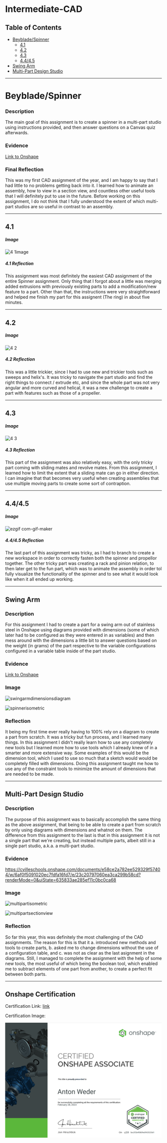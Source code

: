 # Intermediate-CAD

## Table of Contents
* [Beyblade/Spinner](#Beyblade/Spinner)
  - [4.1](#4.1)
  - [4.2](#4.2)
  - [4.3](#4.3)
  - [4.4/4.5](#4.4/4.5)
* [Swing Arm](#Swing-Arm)
* [Multi-Part Design Studio](#Multi-Part-Design-Studio)

---

# Beyblade/Spinner

### Description

The main goal of this assignment is to create a spinner in a multi-part studio using instructions provided, and then answer questions on a Canvas quiz afterwards. 

### Evidence
[Link to Onshape](https://cvilleschools.onshape.com/documents/c702b1c81b7bdd8fc7db4835/w/c9675283aa74551e07db3b5a/e/ecf2c186399eef371ef2bb3f?renderMode=0&uiState=6356ea6a5ddca250f4a30c2b)

### Final Reflection

This was my first CAD assignment of the year, and I am happy to say that I had little to no problems getting back into it. 
I learned how to animate an assembly, how to view in a section view, and countless other useful tools that I will definitely put to use in the future. Before working on this assignment, I do not think that I fully understood the extent of which multi-part studios are so useful in contrast to an assembly. 

---

## 4.1

##### Image

![4 1image](https://user-images.githubusercontent.com/112981462/197610871-fd66cca1-3efc-40c6-8c46-48a599ae140b.png)

##### 4.1 Reflection

This assignment was most definitely the easiest CAD assignment of the entire Spinner assignment. Only thing that I forgot about a little was merging added extrusions with previously existing parts to add a modification/new feature to a part. Other than that, the instructions were very straightforward and helped me finish my part for this assignent (The ring) in about five minutes. 

---

## 4.2 

##### Image

![4 2](https://user-images.githubusercontent.com/112981462/197615138-f45ea2bc-5299-4eb3-8310-7e4e4086f51d.png)

##### 4.2 Reflection

This was a little trickier, since I had to use new and trickier tools such as sweeps and helix's. It was tricky to navigate the part studio and find the right things to connect / extrude etc, and since the whole part was not very angular and more curved and helical, it was a new challenge to create a part with features such as those of a propeller. 

---

## 4.3

##### Image

![4 3](https://user-images.githubusercontent.com/112981462/197800752-a34dbcac-f971-4e07-aa4f-897c263eda34.png)

##### 4.3 Reflection

This part of the assignment was also relatively easy, with the only tricky part coming with sliding mates and revolve mates. From this assignment, I learned how to limit the extent that a sliding mate can go in either direction. I can imagine that that becomes very useful when creating assemblies that use multiple moving parts to create some sort of contraption. 

---

## 4.4/4.5

##### Image

![ezgif com-gif-maker](https://user-images.githubusercontent.com/112981462/197803001-7f5f2958-1b07-49fa-b6a8-8ac5715567ee.gif)

##### 4.4/4.5 Reflection

The last part of this assignment was tricky, as I had to branch to create a new workspace in order to correctly fasten both the spinner and propellor together. The other tricky part was creating a rack and pinion relation, to then later get to the fun part, which was to animate the assembly in order tol fully visualize the functionality of the spinner and to see what it would look like when it all ended up working. 

---


## Swing Arm

### Description

For this assignment I had to create a part for a swing arm out of stainless steel in Onshape using diagrams provided with dimensions (some of which later had to be configured as they were entered in as variables) and then mess around with the dimensions a little bit to answer questions based on the weight (in grams) of the part respective to the variable configurations configured in a variable table inside of the part studio. 

### Evidence

[Link to Onshape](https://cvilleschools.onshape.com/documents/011d7ad10f56f3050da908e2/w/f8e68f008c693d71f0bb6042/e/bf20f39572221be74dd95686?configuration=List_Jctk9wLWHuflug%3DDefault&renderMode=0&uiState=635830d01097322405ccc719)

### Image

![swingarmdimensionsdiagram](https://user-images.githubusercontent.com/112981462/197857128-f5b3967a-a5a8-444d-8f9f-f4568c8adaf8.png)

![spinnerisometric](https://user-images.githubusercontent.com/112981462/197857331-cf81542b-3200-47a2-a3d4-f3feea310533.png)

### Reflection

It being my first time ever really having to 100% rely on a diagram to create a part from scratch. It was a tricky but fun process, and I learned many things. In this assignment I didn't really learn how to use any completely new tools but I learned more how to use tools which I already knew of in a smarter and more extensive way. Some examples of this would be the dimension tool, which I used to use so much that a sketch would would be completely filled with dimensions. Doing this assignment taught me how to use any of the constraint tools to minimize the amount of dimensions that are needed to be made. 

---

## Multi-Part Design Studio

### Description

The purpose of this assignment was to basically accomplish the same thing as the above assignment, that being to be able to create a part from scratch by only using diagrams with dimensions and whatnot on them. The difference from this assignment to the last is that in this assignment it is not a single part that we're creating, but instead multiple parts, albeit still in a single part studio, a.k.a. a multi-part studio. 

### Evidence

https://cvilleschools.onshape.com/documents/e58ce2a782ee529329f57404/w/6af0f5091020ec7fdfa16fd7/e/23c20797060ea3ca299b58cd?renderMode=0&uiState=635833ae285ef11c0bc0ca68

### Image

![multipartisometric](https://user-images.githubusercontent.com/112981462/197860591-3f6c3160-44b8-4b6a-80e5-026443ac6e03.png)

![multipartsectionview](https://user-images.githubusercontent.com/112981462/197860613-546708d6-8233-40b8-9399-dc5d74c0804e.png)

### Reflection

So far this year, this was definitely the most challenging of the CAD assignments. The reason for this is that it a. introduced new methods and tools to create parts, b. asked me to change dimensions without the use of a configuration table, and c. was not as clear as the last asignment in the diagrams. Still, I managed to complete the assignment with the help of some new tools, the most useful of which being the boolean tool, which enabled me to subtract elements of one part from another, to create a perfect fit between both parts. 

---

## Onshape Certification 

Certification Link: [link](https://ti-user-certificates.s3.amazonaws.com/6e557ed6-d03d-4c48-9492-4d18d145d7a1/b404585c-9eaa-4f20-b7cd-92749c713cda-anton-weder-e85d9059-040c-468d-81ac-24aebe46a4a6-certificate.pdf)

Certification Image: 

![name](https://github.com/aweder05/Intermediate-CAD/blob/main/Screenshot%202023-05-08%20153122.png?raw=true) 
